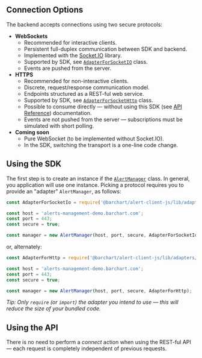 ## Connection Options

The backend accepts connections using two secure protocols:

* **WebSockets**
  * Recommended for interactive clients.
  * Persistent full-duplex communication between SDK and backend.
  * Implemented with the [Socket.IO](https://socket.io/) library.
  * Supported by SDK, see [```AdapterForSocketIO```](/content/sdk/lib-adapters?id=adapterforsocketio) class.
  * Events are pushed from the server.
* **HTTPS**
  * Recommended for non-interactive clients.
  * Discrete, request/response communication model.
  * Endpoints structured as a REST-ful web service.
  * Supported by SDK, see [```AdapterForSocketHttp```](/content/sdk/lib-adapters?id=adapterforhttp) class.
  * Possible to consume directly — without using this SDK (see [API Reference](/content/api_reference)) documentation.
  * Events are not pushed from the server — subscriptions must be simulated with short polling.
* **Coming soon**
  * Pure WebSocket (to be implemented without Socket.IO).
  * In the SDK, switching the transport is a one-line code change.

## Using the SDK

The first step is to create an instance if the [```AlertManager```](/content/sdk/lib?id=alertmanager) class. In general, you application will use one instance. Picking a protocol requires you to provide an "adapter" ```AlertManager```, as follows:

```js
const AdapterForSocketIo = require('@barchart/alert-client-js/lib/adapters/AdapterForSocketIo');

const host = 'alerts-management-demo.barchart.com';
const port = 443;
const secure = true;

const manager = new AlertManager(host, port, secure, AdapterForSocketIo);
```

or, alternately:

```js
const AdapterForHttp = require('@barchart/alert-client-js/lib/adapters/AdapterForHttp');

const host = 'alerts-management-demo.barchart.com';
const port = 443;
const secure = true;

const manager = new AlertManager(host, port, secure, AdapterForHttp);
```

_Tip: Only ```require``` (or ```import```) the adapter you intend to use — this will reduce the size of your bundled code._

## Using the API

There is no need to perform a _connect_ action when using the REST-ful API — each request is completely independent of previous requests.
